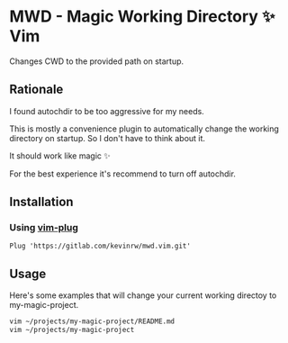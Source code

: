 MWD - Magic Working Directory :sparkles: Vim 
==============================================

Changes CWD to the provided path on startup.

Rationale
---------

I found autochdir to be too aggressive for my needs.

This is mostly a convenience plugin to automatically change the
working directory on startup. So I don't have to think about it.

It should work like magic :sparkles:

For the best experience it's recommend to turn off autochdir.

## Installation

### Using [vim-plug](https://github.com/junegunn/vim-plug)

```vim
Plug 'https://gitlab.com/kevinrw/mwd.vim.git'
```

## Usage

Here's some examples that will change your current working directoy
to my-magic-project.

```bash
vim ~/projects/my-magic-project/README.md
vim ~/projects/my-magic-project
```
